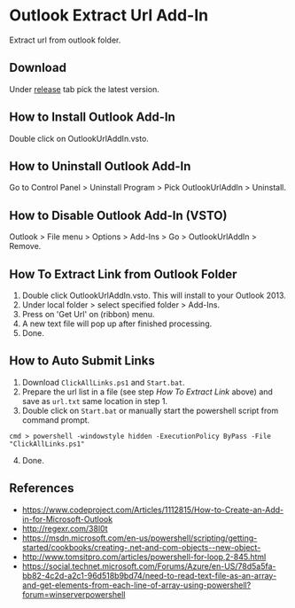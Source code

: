 # Outlook Extract Url Add-In
Extract url from outlook folder.

## Download
Under [release](https://github.com/yancyn/OutlookUrlAddIn/releases) tab pick the latest version.

## How to Install Outlook Add-In
Double click on OutlookUrlAddIn.vsto.

## How to Uninstall Outlook Add-In
Go to Control Panel > Uninstall Program > Pick OutlookUrlAddIn > Uninstall.

## How to Disable Outlook Add-In (VSTO)
Outlook > File menu > Options > Add-Ins > Go > OutlookUrlAddIn > Remove.

## How To Extract Link from Outlook Folder
1. Double click OutlookUrlAddIn.vsto. This will install to your Outlook 2013.
2. Under local folder > select specified folder > Add-Ins.
3. Press on 'Get Url' on (ribbon) menu.
4. A new text file will pop up after finished processing.
5. Done.

## How to Auto Submit Links
1. Download ```ClickAllLinks.ps1``` and ```Start.bat```.
2. Prepare the url list in a file (see step _How To Extract Link_ above) and save as ```url.txt``` same location in step 1.
3. Double click on ```Start.bat``` or manually start the powershell script from command prompt.
```
cmd > powershell -windowstyle hidden -ExecutionPolicy ByPass -File "ClickAllLinks.ps1"
```
4. Done.

## References
- https://www.codeproject.com/Articles/1112815/How-to-Create-an-Add-in-for-Microsoft-Outlook
- http://regexr.com/38l0t
- https://msdn.microsoft.com/en-us/powershell/scripting/getting-started/cookbooks/creating-.net-and-com-objects--new-object-
- http://www.tomsitpro.com/articles/powershell-for-loop,2-845.html
- https://social.technet.microsoft.com/Forums/Azure/en-US/78d5a5fa-bb82-4c2d-a2c1-96d518b9bd74/need-to-read-text-file-as-an-array-and-get-elements-from-each-line-of-array-using-powershell?forum=winserverpowershell